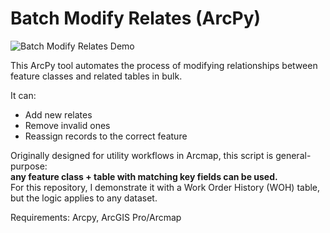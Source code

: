 # Batch Modify Relates (ArcPy)
![Batch Modify Relates Demo](docs/modifywohrel_demo.gif)

This ArcPy tool automates the process of modifying relationships between 
feature classes and related tables in bulk.  

It can:
- Add new relates
- Remove invalid ones
- Reassign records to the correct feature  

Originally designed for utility workflows in Arcmap, this script is general-purpose:  
**any feature class + table with matching key fields can be used.**  
For this repository, I demonstrate it with a Work Order History (WOH) table, 
but the logic applies to any dataset.

Requirements: Arcpy, ArcGIS Pro/Arcmap
